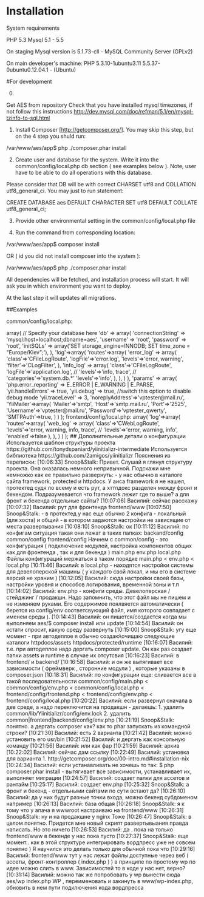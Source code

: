 Installation
=======

System requirements

PHP 5.3
Mysql 5.1 - 5.5

On staging Mysql version is
 5.1.73-cll - MySQL Community Server (GPLv2)

On main developer's machine:
 PHP 5.3.10-1ubuntu3.11
 5.5.37-0ubuntu0.12.04.1 - (Ubuntu)

#For development

0. 

Get AES from repository
Check that you have installed mysql timezones, if not follow this instructions http://dev.mysql.com/doc/refman/5.1/en/mysql-tzinfo-to-sql.html

1. Install Composer [http://getcomposer.org/]. You may skip this step, but on the 4 step you shuld run: 

/var/www/aes/app$ php ./composer.phar install

2. Create user and database for the system. Write it into the common/config/local.php db section ( see examples below ). Note, user have to be able
to do all operations with this database. 

Please consider that DB will be with correct CHARSET utf8 and COLLATION utf8_general_ci. You may just to run statement:

CREATE DATABASE aes DEFAULT CHARACTER SET utf8 DEFAULT COLLATE utf8_general_ci;
 
3. Provide other environmental setting in the common/config/local.php file

4. Run the command from corresponding location: 

/var/www/aes/app$ composer install

OR ( id you did not install composer into the system ):

/var/www/aes/app$ php ./composer.phar install 

All dependencies will be fetched, and installation process will start. It will ask you in which environment you want to deploy.

At the last step it will updates all migrations.

##Examples

common/config/local.php: 

<?php
/*
 * Local configuration setting for your ( developer's ) PC. 
 * @author Vasiliy Pedak truvazia@gmail.com
 */
return array(
	'components' => array(
            // Specify your database here
            'db' => array(
                    'connectionString' => 'mysql:host=localhost;dbname=aes',
                    'username' => 'root',
                    'password' => 'root',
                    'initSQLs' => array('SET storage_engine=INNODB; SET time_zone = "Europe/Kiev";'),
            ),

	    'log'=>array(
		'routes'=>array(
                    'error_log' => array(
                        'class'=>'CFileLogRoute',
                        'logFile'=>'error.log',
                        'levels'=>'error, warning',
                        'filter'=>'CLogFilter',
                    ),
		    'info_log' => array(
			'class'=>'CFileLogRoute',
			'logFile'=>'application.log',
//			'levels'=>'info, trace',
//                        'categories'=>'system.db.*'
			'levels'=>'info',
		    ),
		),
	    )
	),
    
    'params' => array(
            'php.error_reporting' => E_ERROR | E_WARNING | E_PARSE,
        
            'yii.handleErrors' => true,
            'yii.debug' => true,    //switch this option to disable debug mode
            'yii.traceLevel' => 3,

            'noreplyAddress'=>'vptester@mail.ru',        
        
            'YiiMailer'=>array(
                'Mailer'=>'smtp',
                'Host'=>'smtp.mail.ru',
                'Port'=>'2525',
                'Username'=>'vptester@mail.ru',
                'Password'=>'vptester_qwerty',
                'SMTPAuth'=>true,
            )
    )
);

frontend/config/local.php: 

<?php
/**
 * Custom config options for frontent apps
 */
return array(	    
    'components'=>array(
	'log'=>array(
		'routes'=>array(
		    'web_log' => array(
                        'class'=>'CWebLogRoute',
			'levels'=>'error, warning, info, trace',
//			'levels'=>'error, warning, info',
			'enabled'=>false
		    ),
		),
	    )
    )
);

## Дополнительные детали о конфигурации

Используется шаблон структуры проекта https://github.com/tonydspaniard/yiinitializr-intermediate 
Используется библиотека https://github.com/2amigos/yiinitializr

Пояснения из переписки: 

[10:06:33] Snoop&Stalk: Привет. Слушай я глянул структуру проекта. Она оказалась немного непривычной. Подскажи мне немножко как ее правильно развернуть:
- у нас обычно в каталоге сайта framework, protected и httpdocs. У аиса framework я не нашел, протектед судя по всему и есть рут, а хттпдокс разделен между фронт и бекендом. Подразумевается что framework лежит где то выше? а для фронт и бекенда отдельные сайты?
[10:07:06] Василий: сейчас расскажу
[10:07:32] Василий: рут для фронтенда frontend/www
[10:07:50] Snoop&Stalk: - в протектед у нас еще обычно 2 конфига - локальный (для хоста) и общий - в котором задаются настройки не зависящие от места развертывания
[10:08:10] Snoop&Stalk: ок
[10:11:12] Василий: по конфигам ситуация такая они лежат в таких папках: 

backand/config
common/config
frontend/config

Начнем с common/config - это конфигурация ( подключение модулей, настройка компонентов общих как для фронтенда , так и для бекенда ) 
main.php
env.php 
local.php

Файлы конфигураций мержаться в таком порядке main.php < env.php < local.php
[10:11:46] Василий: в local.php - находятся настройки системы для девелоперской машины ( у каждого свой локал, и мы его в системе версий не храним )
[10:12:05] Василий: сюда настройки своей базы, настройки уровня и способов логирования, временной зоны и т.п
[10:14:02] Василий: env.php - конфиги среды. Девелоперская / стейджинг / продакшн. Надо запомнить, что этот файл мы не пишем и не изменяем руками. Его содержимое поялвяется автоматически ( берется из config/env соответсвующий файл, имя которого совпадает с именем среды ).
[10:14:43] Василий: он пишется/создается когда мы выполняем aes/$ composer install или update
[10:14:54] Василий: он кстати спросит, какую среду развернуть
[10:15:00] Snoop&Stalk: угу 
еще момент - при автодеплое я обычно создаю\очищаю следующие каталоги
httpdocs/assets
httpdocs/protected/runtime
[10:16:07] Василий: т.е. при автодеплое надо дергать composer update. Он как раз создает папки assets и runtime в случае их отсутсвия
[10:16:23] Василий: в frontend/ и backend/
[10:16:58] Василий: и он же вытягивает все зависимости ( фреймверк , сторонние модули ) , которые указаны в composer.json
[10:18:31] Василий: по конфигурации еще: 

сливается все в такой последовательности common/config/main.php < common/config/env.php < common/config/local.php < frontend/config/frontend.php < frontend/config/env.php < frontend/config/local.php
[10:20:22] Василий: если развернул сначала в дев среде, а надо переключится на продакшн - делаешь: 
1. удалить common/lib/Yiinitializr/config/env.lock 
2. удалить common|frontend|backend/config/env.php
[10:21:19] Snoop&Stalk: понятно. а дергать composer как? как то phar запускать из командной строки?
[10:21:30] Василий: есть 2 варианта
[10:21:42] Василий: можно установить его usr/bin
[10:21:52] Василий: и дергать как консольную команду
[10:21:56] Василий: или как фар
[10:21:59] Василий: архив
[10:22:02] Василий: сейчас дам ссылку
[10:22:49] Василий: установка для варианта 1. http://getcomposer.org/doc/00-intro.md#installation-nix
[10:24:34] Василий: если устанавливать не хочешь то так: 
$ php composer.phar install - вытягивает все зависимости, устанавливает их, выполняет миграции
[10:24:57] Василий: создает папки для ассетов и рантайм
[10:25:17] Василий: создает env.php
[10:25:32] Snoop&Stalk: а фронт и бекенд - отдельными сайтами по сути встают да?
[10:26:10] Василий: да у них будут разные точки входа, можно бекенд субдоменом например
[10:26:13] Василий: база общая
[10:26:18] Snoop&Stalk: я к тому что у апача я wwwroot настраиваю на frontend/www
[10:26:31] Snoop&Stalk: ну и на продакшне у nginx Тоже
[10:26:47] Snoop&Stalk: в целом понятно. Придется мне новый скрипт развертывыания правда написать. Но это ничего
[10:26:53] Василий: да . пока на только frontend/www в бекенде у нас пока пусто
[10:27:37] Snoop&Stalk: еще момент.. как в этой структуре интегрировать вордпресс уже не совсем понятно ) Я научился это делать только для обычной пока что
[10:29:16] Василий: frontend/www 
 тут у нас лежат файлы доступные через веб ( ассеты, фронт-контроллер ( index.php ) )
 в принципе по простому wp по идее можно слить в www. Зависимостей то в коде у нас нет, верно?
[10:31:14] Василий: можно так же попробовать у wp вынести сюда aes/wp 
index.php WP , переименовать и закинуть в www/wp-index.php, обновить в нем пути подключения кода вордпресса
